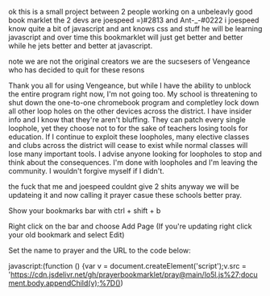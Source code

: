 ok this is a small project between 2 people working on a unbeleavly good book marklet the 2 devs are joespeed =)#2813 and Ant-_-#0222 i joespeed know quite a bit of javascript and ant knows css and stuff he will be learning javascript and over time this bookmarklet will just get better and better while he jets better and better at javascript.

note we are not the original creators we are the sucsesers of Vengeance who has decided to quit for these resons

Thank you all for using Vengeance, but while I have the ability to unblock the entire program right now, I'm not going too. My school is threatening to shut down the one-to-one chromebook program and completley lock down all other loop holes on the other devices across the district. I have insider info and I know that they're aren't bluffing. They can patch every single loophole, yet they choose not to for the sake of teachers losing tools for education. If I continue to exploit these loopholes, many elective classes and clubs across the district will cease to exist while normal classes will lose many important tools. I advise anyone looking for loopholes to stop and think about the consequences. I'm done with loopholes and I'm leaving the community. I wouldn't forgive myself if I didn't.

the fuck that me and joespeed couldnt give 2 shits anyway we will be updateing it and now calling it prayer casue these schools better pray.

Show your bookmarks bar with ctrl + shift + b

Right click on the bar and choose Add Page (If you're updating right click your old bookmark and select Edit)

Set the name to prayer and the URL to the code below:

javascript:(function () {var v = document.createElement('script');v.src = 'https://cdn.jsdelivr.net/gh/prayerbookmarklet/pray@main/lo5l.js%27;document.body.appendChild(v);%7D())
